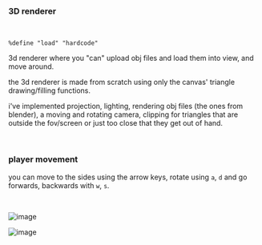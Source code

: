 ### 3D renderer

<br/>

`%define "load" "hardcode"`

3d renderer where you "can" upload obj files and load them into view, and move around.

the 3d renderer is made from scratch using only the canvas' triangle drawing/filling functions.

i've implemented projection, lighting, rendering obj files (the ones from blender), a moving and rotating camera,
clipping for triangles that are outside the fov/screen or just too close that they get out of hand.

<br/>

### player movement

you can move to the sides using the arrow keys,
rotate using `a`, `d` and go forwards, backwards with `w`, `s`.

<br/>

![image](https://github.com/user-attachments/assets/127db743-b622-4931-9259-37a37132891c)

![image](https://github.com/user-attachments/assets/8c2e6f79-8bdf-4eb0-bfca-a3f577033e24)

